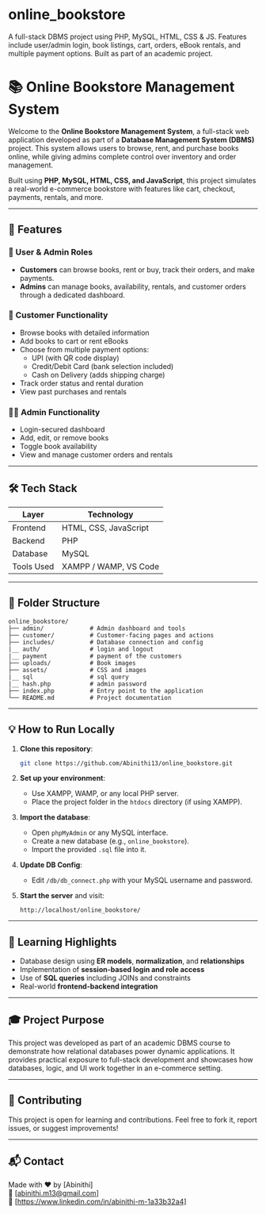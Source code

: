 # online_bookstore
A full-stack DBMS project using PHP, MySQL, HTML, CSS & JS. Features include user/admin login, book listings, cart, orders, eBook rentals, and multiple payment options. Built as part of an academic project.
 
# 📚 Online Bookstore Management System

Welcome to the **Online Bookstore Management System**, a full-stack web application developed as part of a **Database Management System (DBMS)** project. This system allows users to browse, rent, and purchase books online, while giving admins complete control over inventory and order management.

Built using **PHP, MySQL, HTML, CSS, and JavaScript**, this project simulates a real-world e-commerce bookstore with features like cart, checkout, payments, rentals, and more.

---

## 🚀 Features

### 👥 User & Admin Roles
- **Customers** can browse books, rent or buy, track their orders, and make payments.
- **Admins** can manage books, availability, rentals, and customer orders through a dedicated dashboard.

### 🛒 Customer Functionality
- Browse books with detailed information
- Add books to cart or rent eBooks
- Choose from multiple payment options:
  - UPI (with QR code display)
  - Credit/Debit Card (bank selection included)
  - Cash on Delivery (adds shipping charge)
- Track order status and rental duration
- View past purchases and rentals

### 🧑‍💼 Admin Functionality
- Login-secured dashboard
- Add, edit, or remove books
- Toggle book availability
- View and manage customer orders and rentals

---

## 🛠️ Tech Stack

| Layer       | Technology             |
|-------------|------------------------|
| Frontend    | HTML, CSS, JavaScript  |
| Backend     | PHP                    |
| Database    | MySQL                  |
| Tools Used  | XAMPP / WAMP, VS Code  |

---

## 📁 Folder Structure

```
online_bookstore/
├── admin/             # Admin dashboard and tools
├── customer/          # Customer-facing pages and actions
├── includes/          # Database connection and config
|__ auth/              # login and logout
|__ payment            # payment of the customers
├── uploads/           # Book images
├── assets/            # CSS and images
|__ sql                # sql query
|__ hash.php           # admin password
├── index.php          # Entry point to the application
└── README.md          # Project documentation
```

---

## 💡 How to Run Locally

1. **Clone this repository**:
   ```bash
   git clone https://github.com/Abinithi13/online_bookstore.git
   ```

2. **Set up your environment**:
   - Use XAMPP, WAMP, or any local PHP server.
   - Place the project folder in the `htdocs` directory (if using XAMPP).

3. **Import the database**:
   - Open `phpMyAdmin` or any MySQL interface.
   - Create a new database (e.g., `online_bookstore`).
   - Import the provided `.sql` file into it.

4. **Update DB Config**:
   - Edit `/db/db_connect.php` with your MySQL username and password.

5. **Start the server** and visit:
   ```
   http://localhost/online_bookstore/
   ```

---

## 📌 Learning Highlights

- Database design using **ER models**, **normalization**, and **relationships**
- Implementation of **session-based login and role access**
- Use of **SQL queries** including JOINs and constraints
- Real-world **frontend-backend integration**

---

## 🎓 Project Purpose

This project was developed as part of an academic DBMS course to demonstrate how relational databases power dynamic applications. It provides practical exposure to full-stack development and showcases how databases, logic, and UI work together in an e-commerce setting.

---

## 🤝 Contributing

This project is open for learning and contributions. Feel free to fork it, report issues, or suggest improvements!

---

## 📬 Contact

Made with ❤️ by [Abinithi]  
📧 [abinithi.m13@gmail.com]  
🔗 [https://www.linkedin.com/in/abinithi-m-1a33b32a4] 
